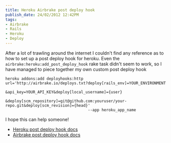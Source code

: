 ```yaml
---
title: Heroku Airbrake post deploy hook
publish_date: 24/02/2012 12:42PM
tags:
- Airbrake
- Rails
- Heroku
- Deploy
---
```

After a lot of trawling around the internet I couldn't find any reference as
to how to set up a post deploy hook for heroku. Even the
`airbrake:heroku:add_post_deploy_hook` rake task didn't seem to work, so I have
managed to piece together my own custom post deploy hook

```
heroku addons:add deployhooks:http url='http://airbrake.io/deploys.txt?deploy[rails_env]=YOUR_ENVIRONMENT
                                    &api_key=YOUR_API_KEY&deploy[local_username]={user}
                                    &deploy[scm_repository]=git@github.com:youruser/your-repo.git&deploy[scm_revision]={head}'
                                    --app heroku_app_name
```

I hope this can help someone!

  * [Heroku post deploy hook docs](http://devcenter.heroku.com/articles/deploy-hooks)
  * [Airbrake post deploy hook docs](http://help.airbrake.io/kb/api-2/deploy-tracking)
